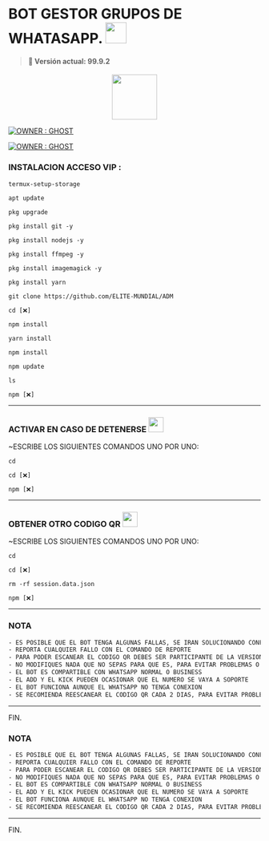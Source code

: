 # BOT GESTOR GRUPOS DE WHATASAPP. <img src="https://www.adslzone.net/app/uploads-adslzone.net/2021/05/hacker-tipos.jpg?x=480&y=375&quality=40" height="42px">
> #### 🚀 Versión actual: 99.9.2

<p align="center"> 
  <a href="https://github.com/WHATSAPP-VIP"><img src="http://readme-typing-svg.herokuapp.com?font=mono&size=17&duration=4000&color=f6291a&center=falso&vCenter=falso&lines=✦҈͜͡➳👻𝕲𝔥𝔬𝔰𝔱•✓☆ۣۜۜ͜͡🌹++%F0%9F%8C%80;Desarrollador+en+fase+beta.+%F0%9F%90%B2" height="90px"
</p>

<p align="center">
</p>
<a href="#"><img title="OWNER : GHOST" src="https://img.shields.io/badge/ES NECESARIO QUE LEA TODO EL README-red?colorA=%F77F48FF&colorB=%F77F48FF&style=for-the-badge"></a>
 

<p align="center">
</p>
<a href="#"><img title="OWNER : GHOST" src="https://img.shields.io/badge/ES NECESARIO QUE LEA TODO EL README-red?colorA=%F77F48FF&colorB=%F77F48FF&style=for-the-badge"></a>


### INSTALACION ACCESO VIP :
```
termux-setup-storage
```
```
apt update 
```
```
pkg upgrade 
```
```
pkg install git -y
```
```
pkg install nodejs -y
```
```
pkg install ffmpeg -y
```
```
pkg install imagemagick -y
```
``` 
pkg install yarn
```
```
git clone https://github.com/ELITE-MUNDIAL/ADM
```
```
cd [❌]
```
```
npm install
```
``` 
yarn install 
```
```
npm install
```
```
npm update
```
```
ls
```
```
npm [❌]
```
----    
### ACTIVAR EN CASO DE DETENERSE <img src="https://i.pinimg.com/originals/0e/c9/89/0ec989dde8b5fc0deef4e5b09292b605.gif" height="30px">

~ESCRIBE LOS SIGUIENTES COMANDOS UNO POR UNO:
```
cd 
```
```
cd [❌]
```
```
npm [❌]
```
------

### OBTENER OTRO CODIGO QR <img src="http://4.bp.blogspot.com/-mFQY5cKLkQ0/U0kwKQn5RzI/AAAAAAAADk0/FDOXxWZ9grU/s1600/QR-code-color.png" height="30px">

~ESCRIBE LOS SIGUIENTES COMANDOS UNO POR UNO:
```
cd 
```
```
cd [❌]
```
```
rm -rf session.data.json
```
```
npm [❌]
```
----
  
### NOTA 
```bash
- ES POSIBLE QUE EL BOT TENGA ALGUNAS FALLAS, SE IRAN SOLUCIONANDO CONFORME SE VAYAN DETECTANDO
- REPORTA CUALQUIER FALLO CON EL COMANDO DE REPORTE 
- PARA PODER ESCANEAR EL CODIGO QR DEBES SER PARTICIPANTE DE LA VERSION MULTI-DEVICE (BETA) DE WHATSAPP
- NO MODIFIQUES NADA QUE NO SEPAS PARA QUE ES, PARA EVITAR PROBLEMAS O ERRORES
- EL BOT ES COMPARTIBLE CON WHATSAPP NORMAL O BUSINESS
- EL ADD Y EL KICK PUEDEN OCASIONAR QUE EL NUMERO SE VAYA A SOPORTE 
- EL BOT FUNCIONA AUNQUE EL WHATSAPP NO TENGA CONEXION 
- SE RECOMIENDA REESCANEAR EL CODIGO QR CADA 2 DIAS, PARA EVITAR PROBLEMAS O ERRORES
```
----
FIN.

    
### NOTA 
```bash
- ES POSIBLE QUE EL BOT TENGA ALGUNAS FALLAS, SE IRAN SOLUCIONANDO CONFORME SE VAYAN DETECTANDO
- REPORTA CUALQUIER FALLO CON EL COMANDO DE REPORTE 
- PARA PODER ESCANEAR EL CODIGO QR DEBES SER PARTICIPANTE DE LA VERSION MULTI-DEVICE (BETA) DE WHATSAPP
- NO MODIFIQUES NADA QUE NO SEPAS PARA QUE ES, PARA EVITAR PROBLEMAS O ERRORES
- EL BOT ES COMPARTIBLE CON WHATSAPP NORMAL O BUSINESS
- EL ADD Y EL KICK PUEDEN OCASIONAR QUE EL NUMERO SE VAYA A SOPORTE 
- EL BOT FUNCIONA AUNQUE EL WHATSAPP NO TENGA CONEXION 
- SE RECOMIENDA REESCANEAR EL CODIGO QR CADA 2 DIAS, PARA EVITAR PROBLEMAS O ERRORES
```
----
FIN.
